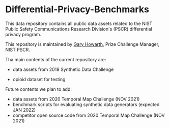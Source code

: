 # Differential-Privacy-Benchmarks 

This data repository contains all public data assets related to the NIST Public Safety Communications Research Division's (PSCR) differential privacy program. 

This repository is maintained by [Gary Howarth](mailto:gary.howarth@nist.gov), Prize Challenge Manager, NIST PSCR.  

Tha main contents of the current repository are: 
- data assets from 2018 Synthetic Data Challenge

- opioid dataset for testing

Future contents we plan to add: 
- data assets from 2020 Temporal Map Challenge (NOV 2021)
- benchmark scripts for evaluating synthetic data generators (expected JAN 2022)
- competitor open source code from 2020 Temporal Map Challenge (NOV 2021) 

